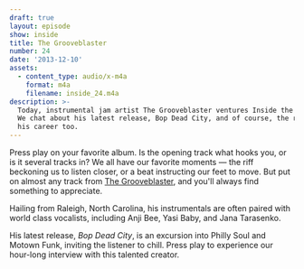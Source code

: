 ```yaml
---
draft: true
layout: episode
show: inside
title: The Grooveblaster
number: 24
date: '2013-12-10'
assets:
  - content_type: audio/x-m4a
    format: m4a
    filename: inside_24.m4a
description: >-
  Today, instrumental jam artist The Grooveblaster ventures Inside the Machine.
  We chat about his latest release, Bop Dead City, and of course, the rest of
  his career too.
---
```

Press play on your favorite album. Is the opening track what hooks you, or is it several tracks in? We all have our favorite moments &mdash; the riff beckoning us to listen closer, or a beat instructing our feet to move. But put on almost any track from [The Grooveblaster](http://thegrooveblaster.com), and you'll always find something to appreciate.

Hailing from Raleigh, North Carolina, his instrumentals are often paired with world class vocalists, including Anji Bee, Yasi Baby, and Jana Tarasenko.

His latest release, _Bop Dead City_, is an excursion into Philly Soul and Motown Funk, inviting the listener to chill. Press play to experience our hour-long interview with this talented creator.